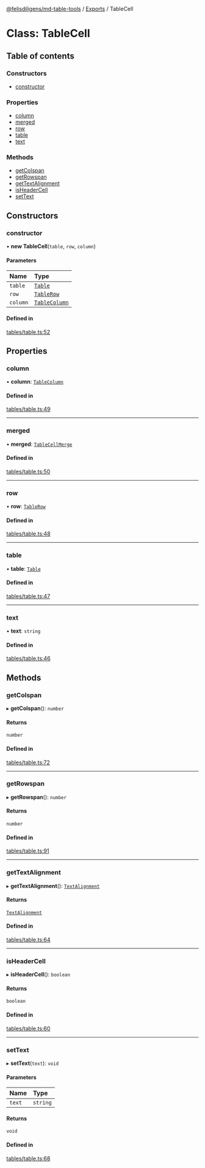 [@felisdiligens/md-table-tools](../README.md) / [Exports](../modules.md) / TableCell

# Class: TableCell

## Table of contents

### Constructors

- [constructor](TableCell.md#constructor)

### Properties

- [column](TableCell.md#column)
- [merged](TableCell.md#merged)
- [row](TableCell.md#row)
- [table](TableCell.md#table)
- [text](TableCell.md#text)

### Methods

- [getColspan](TableCell.md#getcolspan)
- [getRowspan](TableCell.md#getrowspan)
- [getTextAlignment](TableCell.md#gettextalignment)
- [isHeaderCell](TableCell.md#isheadercell)
- [setText](TableCell.md#settext)

## Constructors

### constructor

• **new TableCell**(`table`, `row`, `column`)

#### Parameters

| Name | Type |
| :------ | :------ |
| `table` | [`Table`](Table.md) |
| `row` | [`TableRow`](TableRow.md) |
| `column` | [`TableColumn`](TableColumn.md) |

#### Defined in

[tables/table.ts:52](https://github.com/FelisDiligens/md-table-tools/blob/1e1bcfc/src/tables/table.ts#L52)

## Properties

### column

• **column**: [`TableColumn`](TableColumn.md)

#### Defined in

[tables/table.ts:49](https://github.com/FelisDiligens/md-table-tools/blob/1e1bcfc/src/tables/table.ts#L49)

___

### merged

• **merged**: [`TableCellMerge`](../enums/TableCellMerge.md)

#### Defined in

[tables/table.ts:50](https://github.com/FelisDiligens/md-table-tools/blob/1e1bcfc/src/tables/table.ts#L50)

___

### row

• **row**: [`TableRow`](TableRow.md)

#### Defined in

[tables/table.ts:48](https://github.com/FelisDiligens/md-table-tools/blob/1e1bcfc/src/tables/table.ts#L48)

___

### table

• **table**: [`Table`](Table.md)

#### Defined in

[tables/table.ts:47](https://github.com/FelisDiligens/md-table-tools/blob/1e1bcfc/src/tables/table.ts#L47)

___

### text

• **text**: `string`

#### Defined in

[tables/table.ts:46](https://github.com/FelisDiligens/md-table-tools/blob/1e1bcfc/src/tables/table.ts#L46)

## Methods

### getColspan

▸ **getColspan**(): `number`

#### Returns

`number`

#### Defined in

[tables/table.ts:72](https://github.com/FelisDiligens/md-table-tools/blob/1e1bcfc/src/tables/table.ts#L72)

___

### getRowspan

▸ **getRowspan**(): `number`

#### Returns

`number`

#### Defined in

[tables/table.ts:91](https://github.com/FelisDiligens/md-table-tools/blob/1e1bcfc/src/tables/table.ts#L91)

___

### getTextAlignment

▸ **getTextAlignment**(): [`TextAlignment`](../enums/TextAlignment.md)

#### Returns

[`TextAlignment`](../enums/TextAlignment.md)

#### Defined in

[tables/table.ts:64](https://github.com/FelisDiligens/md-table-tools/blob/1e1bcfc/src/tables/table.ts#L64)

___

### isHeaderCell

▸ **isHeaderCell**(): `boolean`

#### Returns

`boolean`

#### Defined in

[tables/table.ts:60](https://github.com/FelisDiligens/md-table-tools/blob/1e1bcfc/src/tables/table.ts#L60)

___

### setText

▸ **setText**(`text`): `void`

#### Parameters

| Name | Type |
| :------ | :------ |
| `text` | `string` |

#### Returns

`void`

#### Defined in

[tables/table.ts:68](https://github.com/FelisDiligens/md-table-tools/blob/1e1bcfc/src/tables/table.ts#L68)
